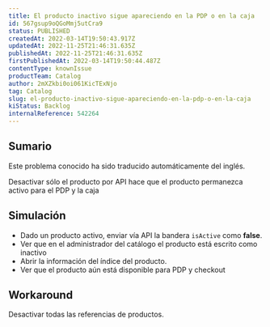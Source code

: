 ```yaml
---
title: El producto inactivo sigue apareciendo en la PDP o en la caja
id: 567gsup9oQGoMmj5utCra9
status: PUBLISHED
createdAt: 2022-03-14T19:50:43.917Z
updatedAt: 2022-11-25T21:46:31.635Z
publishedAt: 2022-11-25T21:46:31.635Z
firstPublishedAt: 2022-03-14T19:50:44.487Z
contentType: knownIssue
productTeam: Catalog
author: 2mXZkbi0oi061KicTExNjo
tag: Catalog
slug: el-producto-inactivo-sigue-apareciendo-en-la-pdp-o-en-la-caja
kiStatus: Backlog
internalReference: 542264
---
```


## Sumario

<div class="alert alert-info">
  <p>Este problema conocido ha sido traducido automáticamente del inglés.</p>
</div>


Desactivar sólo el producto por API hace que el producto permanezca activo para el PDP y la caja



## Simulación



- Dado un producto activo, enviar vía API la bandera `isActive` como **false**.
- Ver que en el administrador del catálogo el producto está escrito como inactivo
- Abrir la información del índice del producto.
- Ver que el producto aún está disponible para PDP y checkout



## Workaround


Desactivar todas las referencias de productos.

